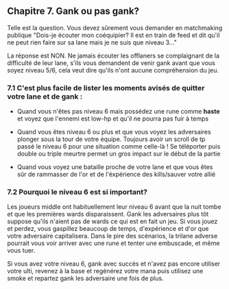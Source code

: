 ## Chapitre 7. Gank ou pas gank?

Telle est la question. Vous devez sûrement vous demander en matchmaking publique "Dois-je écouter mon coéquipier? Il est en train de feed et dit qu'il ne peut rien
faire sur sa lane mais je ne suis que niveau 3..."

La réponse est NON. Ne jamais écouter les offlaners se complaignant de la difficulté de leur lane, s'ils vous demandent de venir gank avant
que vous soyez niveau 5/6, cela veut dire qu'ils n'ont aucune compréhension du jeu. 

### 7.1 C'est plus facile de lister les moments avisés de quitter votre lane et de gank : ###

  + Quand vous n'êtes pas niveau 6 mais possédez une rune comme __haste__ et voyez que l'ennemi est low-hp et qu'il ne pourra pas fuir à temps

  + Quand vous êtes niveau 6 ou plus et que vous voyez les adversaires plonger sous la tour de votre équipe. Toujours avoir un scroll de tp passé le niveau 6 pour une 
  situation comme celle-là ! Se téléporter puis double ou triple meurtre permet un gros impact sur le début de la partie

  + Quand vous voyez une bataille proche de votre lane et que vous êtes sûr de rammasser de l'or et de l'éxpérience des kills/sauver votre allié

### 7.2 Pourquoi le niveau 6 est si important? ###

Les joueurs middle ont habituellement leur niveau 6 avant que la nuit tombe et que les premières wards disparaissent. 
Gank les adversaires plus tôt suppose qu'ils n'aient pas de wards ce qui est en fait un jeu. Si vous jouez et perdez, vous gaspillez beaucoup de temps, d'expérience et d'or que votre adversaire
capitalisera. Dans le pire des scénarios, la trilane adverse pourrait vous voir arriver avec une rune et tenter une embuscade, et même vous tuer.

Si vous avez votre niveau 6, gank avec succès et n'avez pas encore utiliser votre ulti, revenez à la base et regénérez votre mana puis utilisez une smoke et repartez gank les adversaire une fois de plus.



